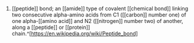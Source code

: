 1. [[peptide]] bond; an [[amide]] type of covalent [[chemical bond]] linking two consecutive alpha-amino acids from C1 ([[carbon]] number one) of one alpha-[[amino acid]] and N2 ([[nitrogen]] number two) of another, along a [[peptide]] or [[protein]] chain.^[https://en.wikipedia.org/wiki/Peptide_bond]
